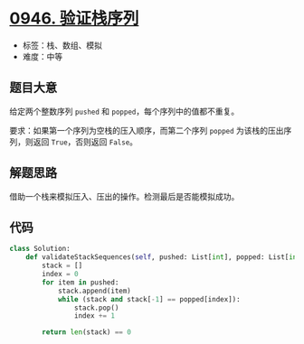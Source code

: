 # [0946. 验证栈序列](https://leetcode-cn.com/problems/validate-stack-sequences/)

- 标签：栈、数组、模拟
- 难度：中等

## 题目大意

给定两个整数序列 `pushed` 和 `popped`，每个序列中的值都不重复。

要求：如果第一个序列为空栈的压入顺序，而第二个序列 `popped` 为该栈的压出序列，则返回 `True`，否则返回 `False`。

## 解题思路

借助一个栈来模拟压入、压出的操作。检测最后是否能模拟成功。

## 代码

```Python
class Solution:
    def validateStackSequences(self, pushed: List[int], popped: List[int]) -> bool:
        stack = []
        index = 0
        for item in pushed:
            stack.append(item)
            while (stack and stack[-1] == popped[index]):
                stack.pop()
                index += 1

        return len(stack) == 0
```

